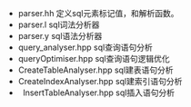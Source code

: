 *   parser.hh 定义sql元素标记值，和解析函数。
*   parser.l sql词法分析器
*   parser.y sql语法分析器
*   query_analyser.hpp sql查询语句分析
*   queryOptimiser.hpp sql查询语句逻辑优化
*   CreateTableAnalyser.hpp sql建表语句分析
*   CreateIndexAnalyser.hpp sql建索引语句分析
*   InsertTableAnalyser.hpp sql插入语句分析
